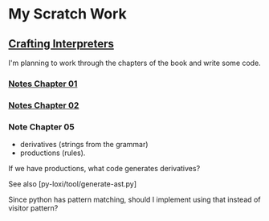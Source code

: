 


# My Scratch Work

## [Crafting Interpreters](https://craftinginterpreters.com/contents.html)



I'm planning to work through the chapters of the book and write some code.




### [Notes Chapter 01](notes.ch01.md)

### [Notes Chapter 02](notes.ch02.md)

### Note Chapter 05

* derivatives (strings from the grammar) 
* productions (rules).

If we have productions, what code generates derivatives?

See also [py-loxi/tool/generate-ast.py]

Since python has pattern matching, should I implement using that instead of visitor pattern?




